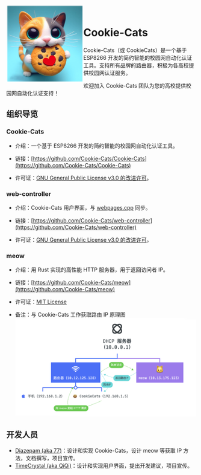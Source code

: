 <div>
  <img width="205" height="205" align="left" src="https://raw.githubusercontent.com/Cookie-Cats/Cookie-Cats/main/imgs/Cookie-Cats_edge.png" alt="Cookie-Cats"/>
  <br>
  <h1>Cookie-Cats</h1>
  <p>Cookie-Cats（或 CookieCats）是一个基于 ESP8266 开发的简约智能的校园网自动化认证工具。支持所有品牌的路由器，积极为各高校提供校园网认证服务。</p>
  <p>欢迎加入 Cookie-Cats 团队为您的高校提供校园网自动化认证支持！</p>
</div>

## 组织导览

### Cookie-Cats

- 介绍：一个基于 ESP8266 开发的简约智能的校园网自动化认证工具。

- 链接：[https://github.com/Cookie-Cats/Cookie-Cats](https://github.com/Cookie-Cats/Cookie-Cats)

- 许可证：[GNU General Public License v3.0 的改进许可](https://github.com/Cookie-Cats/Cookie-Cats/blob/main/LICENSE)。

### web-controller

- 介绍：Cookie-Cats 用户界面，与 [webpages.cpp](https://github.com/Cookie-Cats/Cookie-Cats/blob/main/Cookie-Cats/webpages.cpp) 同步。

- 链接：[https://github.com/Cookie-Cats/web-controller](https://github.com/Cookie-Cats/web-controller)

- 许可证：[GNU General Public License v3.0 的改进许可](https://github.com/Cookie-Cats/web-controller/blob/main/LICENSE)。

### meow

- 介绍：用 Rust 实现的高性能 HTTP 服务器，用于返回访问者 IP。

- 链接：[https://github.com/Cookie-Cats/meow](https://github.com/Cookie-Cats/meow)

- 许可证：[MIT License](https://github.com/Cookie-Cats/meow?tab=MIT-1-ov-file#readme)

- 备注：与 Cookie-Cats 工作获取路由 IP 原理图
![meow_principle](https://raw.githubusercontent.com/Cookie-Cats/Cookie-Cats/main/imgs/meow_principle.png)

## 开发人员

* [Diazepam (aka 77)](https://github.com/metaphorme)：设计和实现 Cookie-Cats，设计 meow 等获取 IP 方法，文档撰写，项目宣传。
* [TimeCrystal (aka QiQi)](https://github.com/ytawm)：设计和实现用户界面，提出开发建议，项目宣传。
